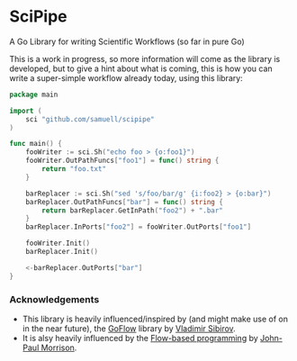 # SciPipe

A Go Library for writing Scientific Workflows (so far in pure Go)

This is a work in progress, so more information will come as the
library is developed, but to give a hint about what is coming,
this is how you can write a super-simple workflow already today,
using this library:

```go
package main

import (
    sci "github.com/samuell/scipipe"
)

func main() {
    fooWriter := sci.Sh("echo foo > {o:foo1}")
    fooWriter.OutPathFuncs["foo1"] = func() string {
        return "foo.txt"
    }

    barReplacer := sci.Sh("sed 's/foo/bar/g' {i:foo2} > {o:bar}")
    barReplacer.OutPathFuncs["bar"] = func() string {
        return barReplacer.GetInPath("foo2") + ".bar"
    }
    barReplacer.InPorts["foo2"] = fooWriter.OutPorts["foo1"]

    fooWriter.Init()
    barReplacer.Init()

    <-barReplacer.OutPorts["bar"]
}
```

### Acknowledgements

- This library is heavily influenced/inspired by (and might make use of on in the near future),
  the [GoFlow](https://github.com/trustmaster/goflow) library by [Vladimir Sibirov](https://github.com/trustmaster/goflow).
- It is alsy heavily influenced by the [Flow-based programming](http://www.jpaulmorrison.com/fbp) by [John-Paul Morrison](http://www.jpaulmorrison.com/fbp).

